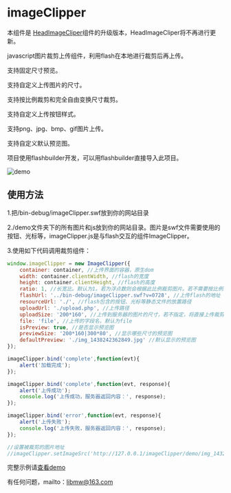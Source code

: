 # imageClipper

本组件是 [HeadImageCliper](https://github.com/libmw/headImageCliper)组件的升级版本，HeadImageCliper将不再进行更新。

javascript图片裁剪上传组件，利用flash在本地进行裁剪后再上传。

支持固定尺寸预览。

支持自定义上传图片的尺寸。

支持按比例裁剪和完全自由变换尺寸裁剪。

支持自定义上传按钮样式。

支持png、jpg、bmp、gif图片上传。

支持自定义默认预览图。

项目使用flashbuilder开发，可以用flashbuilder直接导入此项目。

![demo](http://libmw.github.io/resource/2015/headimagecliper/demo.png)


## 使用方法

1.把/bin-debug/imageClipper.swf放到你的网站目录

2./demo文件夹下的所有图片和js放到你的网站目录。图片是swf文件需要使用的按钮、光标等，imageClipper.js是与flash交互的组件ImageClipper。

3.使用如下代码调用裁剪组件：

```javascript
window.imageClipper = new ImageClipper({
    container: container, //上传界面的容器，原生dom
    width: container.clientWidth, //flash的宽度
    height: container.clientHeight, //flash的高度
    ratio: 1, //长宽比。默认为1。若为浮点数则会根据此比例裁剪图片。若不需要按比例裁剪，请设置为0
    flashUrl: '../bin-debug/imageClipper.swf?v=0728', //上传flash的地址
    resourceUrl: './', //flash包含的按钮、光标等静态文件的放置路径
    uploadUrl: './upload.php', //上传路径
    uploadSize: '200*160', //上传到服务器的图片的尺寸，若不指定，将直接上传裁剪后的图片区域
    file: 'file', //上传的字段名，默认为file
    isPreview: true, //是否显示预览图
    previewSize: '200*160|300*80', //显示哪些尺寸的预览图
    defaultPreview: './img_1438242362849.jpg' //默认显示的预览图
});

imageClipper.bind('complete',function(evt){
    alert('加载完成');
});

imageClipper.bind('complete',function(evt, response){
    alert('上传成功');
    console.log('上传成功，服务器返回内容：', response);
});

imageClipper.bind('error',function(evt, response){
    alert('上传失败');
    console.log('上传失败，服务器返回内容：', response);
});

//设置被裁剪的图片地址
//imageClipper.setImageSrc('http://127.0.0.1/imageClipper/demo/img_1432626207571.jpg');
```

完整示例请[查看demo](http://libmw.github.io/2015/08/10/image-clipper.html)

有任何问题，mailto：libmw@163.com


